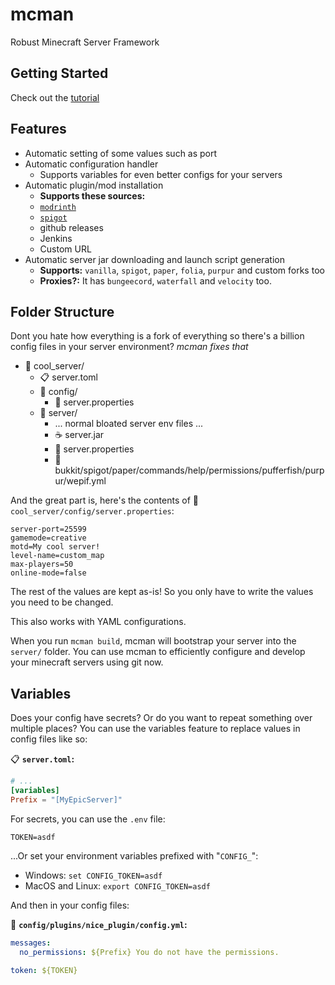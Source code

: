 # mcman

Robust Minecraft Server Framework

<!-- todo: a screenshot here -->

## Getting Started

Check out the [tutorial](./TUTORIAL.md)

## Features

- Automatic setting of some values such as port
- Automatic configuration handler
  - Supports variables for even better configs for your servers
- Automatic plugin/mod installation
  - **Supports these sources:**
  - [`modrinth`](https://modrinth.com/)
  - [`spigot`](https://spigotmc.org/)
  - github releases
  - Jenkins
  - Custom URL
- Automatic server jar downloading and launch script generation
  - **Supports:** `vanilla`, `spigot`, `paper`, `folia`, `purpur` and custom forks too
  - **Proxies?:** It has `bungeecord`, `waterfall` and `velocity` too.

## Folder Structure

Dont you hate how everything is a fork of everything so there's a billion config files in your server environment? *mcman fixes that*

- 📂 cool_server/
  - 📋 server.toml
  - 📁 config/
    - 📜 server.properties
  - 📁 server/
    - ... normal bloated server env files ...
    - ☕ server.jar
    - 📜 server.properties
    - 📜 bukkit/spigot/paper/commands/help/permissions/pufferfish/purpur/wepif.yml

And the great part is, here's the contents of 📜 `cool_server/config/server.properties`:

```properties
server-port=25599
gamemode=creative
motd=My cool server!
level-name=custom_map
max-players=50
online-mode=false
```

The rest of the values are kept as-is! So you only have to write the values you need to be changed.

This also works with YAML configurations.

When you run `mcman build`, mcman will bootstrap your server into the `server/` folder. You can use mcman to efficiently configure and develop your minecraft servers using git now.

## Variables

Does your config have secrets? Or do you want to repeat something over multiple places? You can use the variables feature to replace values in config files like so:

📋 **`server.toml`:**

```toml
# ...
[variables]
Prefix = "[MyEpicServer]"
```

For secrets, you can use the `.env` file:

```properties
TOKEN=asdf
```

...Or set your environment variables prefixed with "`CONFIG_`":

- Windows: `set CONFIG_TOKEN=asdf`
- MacOS and Linux: `export CONFIG_TOKEN=asdf`

And then in your config files:

📜 **`config/plugins/nice_plugin/config.yml`:**

```yaml
messages:
  no_permissions: ${Prefix} You do not have the permissions.

token: ${TOKEN}
```
